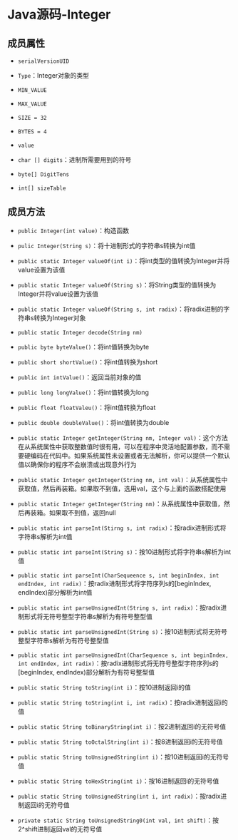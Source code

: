 # Java源码-Integer

## 成员属性

- `serialVersionUID`
- `Type`：Integer对象的类型
- `MIN_VALUE`
- `MAX_VALUE`
- `SIZE = 32`
- `BYTES = 4`
- `value`
- `char [] digits`：进制所需要用到的符号

- `byte[] DigitTens`

- `int[] sizeTable`



## 成员方法

- `public Integer(int value)`：构造函数
- `pulic Integer(String s)`：将十进制形式的字符串s转换为int值
- `public static Integer valueOf(int i)`：将int类型的值转换为Integer并将value设置为该值
- `public static Integer valueOf(String s)`：将String类型的值转换为Integer并将value设置为该值
- `public static Integer valueOf(String s, int radix)`：将radix进制的字符串s转换为Integer对象
- `public static Integer decode(String nm)`
- `public byte byteValue()`：将int值转换为byte
- `public short shortValue()`：将int值转换为short

- `public int intValue()`：返回当前对象的值

- `public long longValue()`：将int值转换为long
- `public float floatValeu()`：将int值转换为float
- `public double doubleValue()`：将int值转换为double
- `public static Integer getInteger(String nm, Integer val)`：这个方法在从系统属性中获取整数值时很有用，可以在程序中灵活地配置参数，而不需要硬编码在代码中。如果系统属性未设置或者无法解析，你可以提供一个默认值以确保你的程序不会崩溃或出现意外行为
- `public static Integer getInteger(String nm, int val)`：从系统属性中获取值，然后再装箱。如果取不到值，选用val，这个与上面的函数搭配使用
- `public static Integer getInteger(String nm)`：从系统属性中获取值，然后再装箱。如果取不到值，返回null
- `public static int parseInt(Stirng s, int radix)`：按radix进制形式将字符串s解析为int值

- `public static int parseInt(String s)`：按10进制形式将字符串s解析为int值

- `public static int parseInt(CharSequeence s, int beginIndex, int endIndex, int radix)`：按radix进制形式将字符序列s的[beginIndex, endIndex)部分解析为int值
- `public static int parseUnsignedInt(String s, int radix)`：按radix进制形式将无符号整型字符串s解析为有符号整型值
- `public static int parseUnsignedInt(String s)`：按10进制形式将无符号整型字符串s解析为有符号整型值

- `public static int parseUnsignedInt(CharSequence s, int beginIndex, int endIndex, int radix)`：按radix进制形式将无符号整型字符序列s的[beginIndex, endIndex)部分解析为有符号整型值
- `public static String toString(int i)`：按10进制返回i的值
- `public static String toString(int i, int radix)`：按radix进制返回i的值
- `public static String toBinaryString(int i)`：按2进制返回i的无符号值
- `public static String toOctalString(int i)`：按8进制返回i的无符号值
- `public static String toUnsignedString(int i)`：按10进制返回i的无符号值

- `public static String toHexString(int i)`：按16进制返回i的无符号值
- `public static String toUnsignedString(int i, int radix)`：按radix进制返回i的无符号值
- `private static String toUnsignedString0(int val, int shift)`：按2^shift进制返回val的无符号值